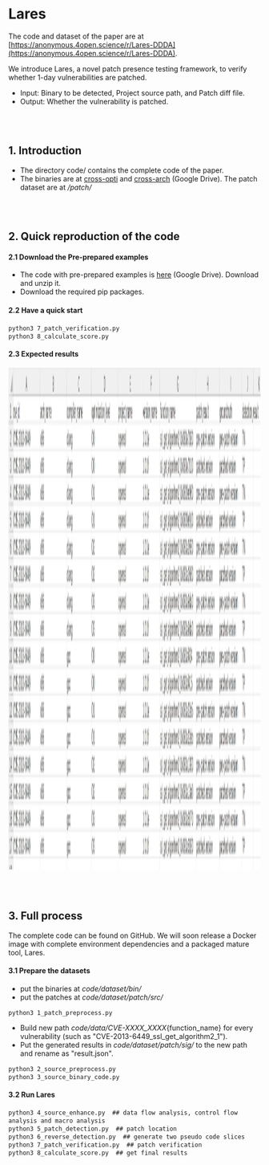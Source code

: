 # Lares

The code and dataset of the paper are at [https://anonymous.4open.science/r/Lares-DDDA](https://anonymous.4open.science/r/Lares-DDDA).

We introduce Lares, a novel patch presence testing framework, to verify whether 1-day vulnerabilities are patched. 

- Input: Binary to be detected, Project source path, and Patch diff file.
- Output: Whether the vulnerability is patched.

<br><br>

## 1. Introduction
- The directory code/ contains the complete code of the paper.
- The binaries are at [cross-opti](https://drive.google.com/file/d/1I_JPMhFMZ2axCpy3lRxxb_YpcS8ZjztZ/view?usp=drive_link) and [cross-arch](https://drive.google.com/file/d/120O1XOhSMLEs6PCozT6RNmIMVtOOTsoE/view?usp=drive_link) (Google Drive). The patch dataset are at _/patch/_

  
<br><br>

## 2. Quick reproduction of the code

#### 2.1 Download the Pre-prepared examples

- The code with pre-prepared examples is [here](https://drive.google.com/file/d/1V05mOJHh4wBNKAwnMfpfzTV7rKywSkwQ/view?usp=sharing) (Google Drive). Download and unzip it.
- Download the required pip packages.

#### 2.2 Have a quick start
```
python3 7_patch_verification.py
python3 8_calculate_score.py
```
#### 2.3 Expected results
<img src="result.png" width = 800 height = 1000>

<br><br>

## 3. Full process
The complete code can be found on GitHub. We will soon release a Docker image with complete environment dependencies and a packaged mature tool, Lares.

#### 3.1 Prepare the datasets
- put the binaries at _code/dataset/bin/_
- put the patches at _code/dataset/patch/src/_
```
python3 1_patch_preprocess.py
```
- Build new path _code/data/CVE-XXXX_XXXX_{function_name} for every vulnerability (such as "CVE-2013-6449_ssl_get_algorithm2_1").
- Put the generated results in _code/dataset/patch/sig/_ to the new path and rename as "result.json".
```
python3 2_source_preprocess.py
python3 3_source_binary_code.py
```

#### 3.2 Run Lares
```
python3 4_source_enhance.py  ## data flow analysis, control flow analysis and macro analysis
python3 5_patch_detection.py  ## patch location
python3 6_reverse_detection.py  ## generate two pseudo code slices
python3 7_patch_verification.py  ## patch verification
python3 8_calculate_score.py  ## get final results
```

